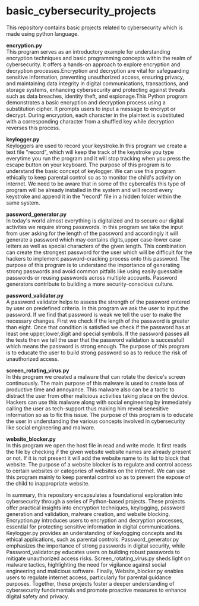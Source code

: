 # basic_cybersecurity_projects
This repository contains basic projects related to cybersecurity which is made using python language.

**encryption.py**<br>
This program serves as an introductory example for understanding encryption techniques and basic programming concepts within the realm of cybersecurity. It offers a hands-on approach to explore encryption and decryption processes.Encryption and decryption are vital for safeguarding sensitive information, preventing unauthorized access, ensuring privacy, and maintaining data integrity in digital communications, transactions, and storage systems, enhancing cybersecurity and protecting against threats such as data breaches, identity theft, and espionage.This Python program demonstrates a basic encryption and decryption process using a substitution cipher. It prompts users to input a message to encrypt or decrypt. During encryption, each character in the plaintext is substituted with a corresponding character from a shuffled key while decryption reverses this process.

**keylogger.py**<br>
Keyloggers are used to record your keystroke.In this program we create a text file "record", which will keep the track of the keystroke you type everytime you run the program and it will stop tracking when you press the escape button on your keyboard. The purpose of this program is to understand the basic concept of keylogger. We can use this program ethically to keep parental control so as to monitor the child's activity on internet. We need to be aware that in some of the cybercafés this type of program will be already installed in the system and will record every keystroke and append it in the "record" file in a hidden folder within the same system.

**password_generator.py**<br>
In today's world almost everything is digitalized and to secure our digital activites we require strong passwords. In this program we take the input from user asking for the length of the password and accordingly it will generate a password which may contains digits,upper case-lower case letters as well as special characters of the given length. This combination can create the strongest password for the user which will be difficult for the hackers to implement password-cracking process onto this password. The purpose of this program is to understand the importance of  generating strong passwords and avoid common pitfalls like using easily guessable passwords or reusing passwords across multiple accounts. Password generators contribute to building a more security-conscious culture.

**password_validator.py**<br>
A password validator helps to assess the strength of the password entered by user on predefined criteria. In this program we ask the user to input the password. If we find that password is weak we tell the user to make the necessary changes. First we check if the length of the password is greater than eight. Once that condition is satisfied we check if the password has at least one upper,lower,digit and special symbols. If the password passes all the tests then we tell the user that the password validation is successfull which means the password is strong enough. The purpose of this program is to educate the user to build strong password so as to reduce the risk of unauthorized access.

**screen_rotating_virus.py**<br>
In this program we created a malware that can rotate the device's screen continuously. The main purpose of this malware is used to create loss of productive time and annoyance. This malware also can be a tactic to distract the user from other malicious activities taking place on the device. Hackers can use this malware along with social engineering by immediately calling the user as tech-support thus making him reveal senesitive information so as to fix this issue. The purpose of this program is to educate the user in understanding the various concepts involved in cybersecurity like social engineering and malware.

**website_blocker.py**<br>
In this program we open the host file in read and write mode. It first reads the file by checking if the given website website names are already present or not. If it is not present it will add the website name to its list to block that website. The purpose of a website blocker is to regulate and control access to certain websites or categories of websites on the internet. We can use this program mainly to keep parental control so as to prevent the expose of the child to inappropriate website.

In summary, this repository encapsulates a foundational exploration into cybersecurity through a series of Python-based projects. These projects offer practical insights into encryption techniques, keylogging, password generation and validation, malware creation, and website blocking. Encryption.py introduces users to encryption and decryption processes, essential for protecting sensitive information in digital communications. Keylogger.py provides an understanding of keylogging concepts and its ethical applications, such as parental controls. Password_generator.py emphasizes the importance of strong passwords in digital security, while Password_validator.py educates users on building robust passwords to mitigate unauthorized access risks. Screen_rotating_virus.py sheds light on malware tactics, highlighting the need for vigilance against social engineering and malicious software. Finally, Website_blocker.py enables users to regulate internet access, particularly for parental guidance purposes. Together, these projects foster a deeper understanding of cybersecurity fundamentals and promote proactive measures to enhance digital safety and privacy.
